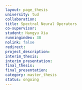 ```yaml
---
layout: page_thesis
university: tud
collaboration: 
title: Spectral Neural Operators
co-supervisor: 
student: Hangyu Xia
runningindex: 38
nolink: false
redirect: 
project_description: 
interim_thesis:
interim_presentation:
final_thesis:
final_presentation:
category: master_thesis
status: ongoing
---
```

